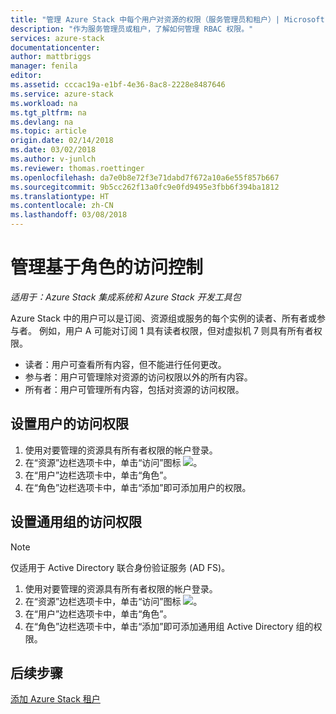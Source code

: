 ```yaml
---
title: "管理 Azure Stack 中每个用户对资源的权限（服务管理员和租户）| Microsoft Docs"
description: "作为服务管理员或租户，了解如何管理 RBAC 权限。"
services: azure-stack
documentationcenter: 
author: mattbriggs
manager: fenila
editor: 
ms.assetid: cccac19a-e1bf-4e36-8ac8-2228e8487646
ms.service: azure-stack
ms.workload: na
ms.tgt_pltfrm: na
ms.devlang: na
ms.topic: article
origin.date: 02/14/2018
ms.date: 03/02/2018
ms.author: v-junlch
ms.reviewer: thomas.roettinger
ms.openlocfilehash: da7e0b8e72f3e71dabd7f672a10a6e55f857b667
ms.sourcegitcommit: 9b5cc262f13a0fc9e0fd9495e3fbb6f394ba1812
ms.translationtype: HT
ms.contentlocale: zh-CN
ms.lasthandoff: 03/08/2018
---
```

# <a name="manage-role-based-access-control"></a>管理基于角色的访问控制

*适用于：Azure Stack 集成系统和 Azure Stack 开发工具包*

Azure Stack 中的用户可以是订阅、资源组或服务的每个实例的读者、所有者或参与者。 例如，用户 A 可能对订阅 1 具有读者权限，但对虚拟机 7 则具有所有者权限。

 - 读者：用户可查看所有内容，但不能进行任何更改。
 - 参与者：用户可管理除对资源的访问权限以外的所有内容。
 - 所有者：用户可管理所有内容，包括对资源的访问权限。

## <a name="set-access-permissions-for-a-user"></a>设置用户的访问权限

1. 使用对要管理的资源具有所有者权限的帐户登录。
2. 在“资源”边栏选项卡中，单击“访问”图标 ![](./media/azure-stack-manage-permissions/image1.png)。
3. 在“用户”边栏选项卡中，单击“角色”。
4. 在“角色”边栏选项卡中，单击“添加”即可添加用户的权限。

## <a name="set-access-permissions-for-a-universal-group"></a>设置通用组的访问权限 

> [!Note]  
仅适用于 Active Directory 联合身份验证服务 (AD FS)。

1. 使用对要管理的资源具有所有者权限的帐户登录。
2. 在“资源”边栏选项卡中，单击“访问”图标 ![](./media/azure-stack-manage-permissions/image1.png)。
3. 在“用户”边栏选项卡中，单击“角色”。
4. 在“角色”边栏选项卡中，单击“添加”即可添加通用组 Active Directory 组的权限。

## <a name="next-steps"></a>后续步骤
[添加 Azure Stack 租户](azure-stack-add-new-user-aad.md)



